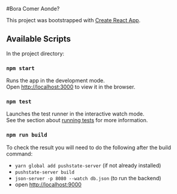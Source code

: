 #Bora Comer Aonde?

This project was bootstrapped with [Create React App](https://github.com/facebookincubator/create-react-app).

## Available Scripts

In the project directory:

### `npm start`

Runs the app in the development mode.<br>
Open [http://localhost:3000](http://localhost:3000) to view it in the browser.

### `npm test`

Launches the test runner in the interactive watch mode.<br>
See the section about [running tests](#running-tests) for more information.

### `npm run build`

To check the result you will need to do the following after the build command:

* `yarn global add pushstate-server` (if not already installed)
* `pushstate-server build`
* `json-server -p 8080 --watch db.json` (to run the backend)
* open [http://localhost:9000](http://localhost:9000)
